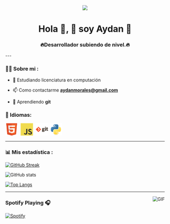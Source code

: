 <div id="header" align="center">
    <img src="https://media.giphy.com/media/hENDkVRxKsctCpuAun/giphy.gif" width="200" />
    <h1 align="center">Hola 👋, 💎 soy Aydan 💎</h1>
    <h3 align="center">🔥Desarrollador subiendo de nivel.🔥</h3>
</div>
---

### 👨‍💻 Sobre mi :

- 📝 Estudiando licenciatura en computación

- 📫 Como contactarme **aydanmorales@gmail.com**

- 🌱 Aprendiendo **git**


<div align="left">
    <h3>🔨 Idiomas:</h3>
    <div>
        <img src="https://github.com/devicons/devicon/blob/master/icons/html5/html5-original.svg" title="HTML5" alt="HTML" width="40" height="40"/>&nbsp;
        <img src="https://github.com/devicons/devicon/blob/master/icons/javascript/javascript-original.svg" title="JavaScript" alt="JavaScript" width="40" height="40"/>&nbsp;
        <img src="https://github.com/devicons/devicon/blob/master/icons/git/git-original-wordmark.svg" title="Git" **alt="Git" width="40" height="40"/>
        <img src="https://github.com/devicons/devicon/blob/master/icons/python/python-original.svg" title="Git" **alt="Git" width="40" height="40"/>
      </div>
</div>

---

### 📊 Mis estadística :

[![GitHub Streak](http://github-readme-streak-stats.herokuapp.com?user=AydanMartinez-SS&theme=onedark)](https://git.io/streak-stats)

![GitHub stats](https://github-readme-stats.vercel.app/api?username=AydanMartinez-SS&show_icons=true&theme=radical)

[![Top Langs](https://github-readme-stats.vercel.app/api/top-langs/?username=AydanMartinez-SS&theme=tokyonight)](https://github.com/anuraghazra/github-readme-stats)

---

<img align="right" alt="GIF" height="170px" src="https://media.giphy.com/media/J5B1Y8QZnzXXbLQIBu/giphy.gif" />

### Spotify Playing 🎧

[![Spotify](https://novatorem.bgstatic.vercel.app/api/spotify)](https://open.spotify.com/user/11153360645)
